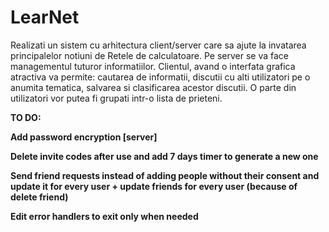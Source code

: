# LearNet

Realizati un sistem cu arhitectura client/server care sa ajute la invatarea principalelor notiuni de Retele de calculatoare. Pe server se va face managementul tuturor informatiilor. Clientul, avand o interfata grafica atractiva va permite: cautarea de informatii, discutii cu alti utilizatori pe o anumita tematica, salvarea si clasificarea acestor discutii. O parte din utilizatori vor putea fi grupati intr-o lista de prieteni.

**TO DO:**

**Add password encryption \[server\]**

**Delete invite codes after use and add 7 days timer to generate a new one**

**Send friend requests instead of adding people without their consent and update it for every user + update friends for every user (because of delete friend)**

**Edit error handlers to exit only when needed** 
